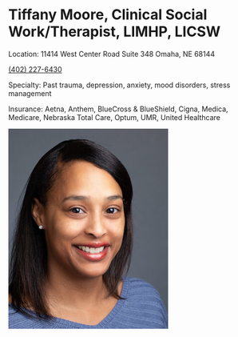 # Tiffany Moore, Clinical Social Work/Therapist, LIMHP, LICSW

Location: 11414 West Center Road Suite 348 Omaha, NE 68144

[(402) 227-6430](tel:4022276430)

Specialty: Past trauma, depression, anxiety, mood disorders, stress management

Insurance: Aetna, Anthem, BlueCross & BlueShield, Cigna, Medica, Medicare, Nebraska Total Care, Optum, UMR, United Healthcare

![picture](./markdown/resources/images/tMoore.jpeg)